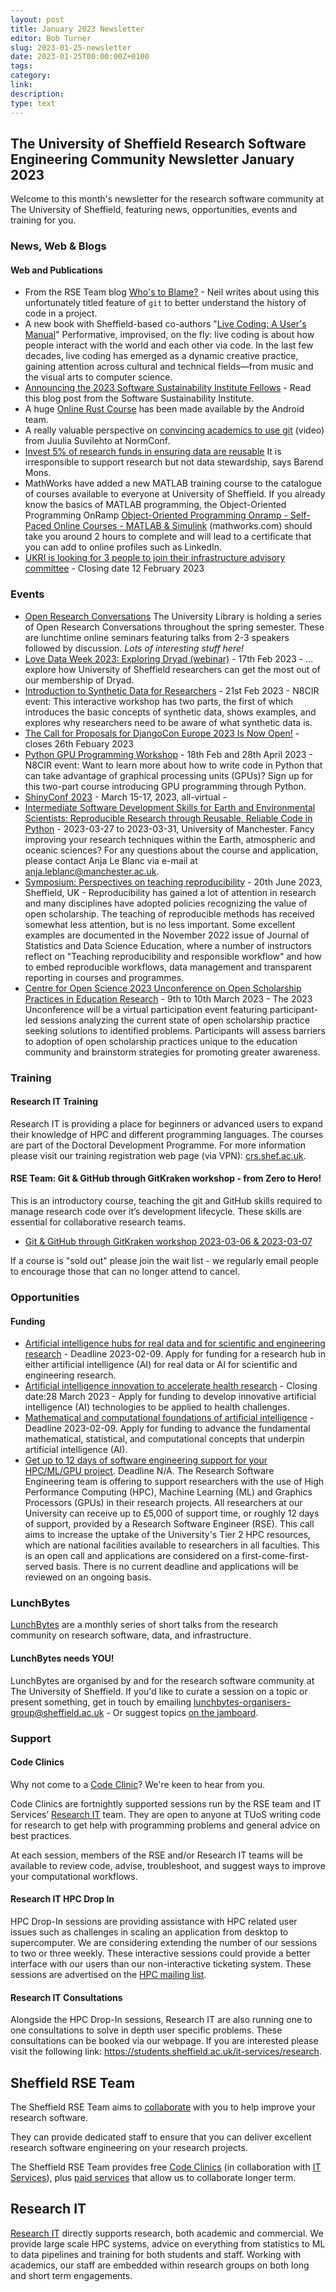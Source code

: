 ```yaml
---
layout: post
title: January 2023 Newsletter
editor: Bob Turner
slug: 2023-01-25-newsletter
date: 2023-01-25T00:00:00Z+0100
tags:
category:
link:
description:
type: text
---
```

## The University of Sheffield Research Software Engineering Community Newsletter January 2023

Welcome to this month's newsletter for the research software community at The University of Sheffield, featuring news, opportunities, events and training for you.

### News, Web & Blogs

#### Web and Publications

* From the RSE Team blog [Who's to Blame?](https://rse.shef.ac.uk/blog/git-blame/) - Neil writes about using this unfortunately titled feature of `git` to better understand the history of code in a project.
* A new book with Sheffield-based co-authors "[Live Coding: A User's Manual](https://livecodingbook.toplap.org/)" Performative, improvised, on the fly: live coding is about how people interact with the world and each other via code. In the last few decades, live coding has emerged as a dynamic creative practice, gaining attention across cultural and technical fields—from music and the visual arts to computer science.
* [Announcing the 2023 Software Sustainability Institute Fellows](https://software.ac.uk/blog/2022-12-15-announcing-2023-software-sustainability-institute-fellows) - Read this blog post from the Software Sustainability Institute.
* A huge [Online Rust Course](https://google.github.io/comprehensive-rust/) has been made available by the Android team.
* A really valuable perspective on [convincing academics to use git](https://www.youtube.com/watch?v=KgxKJjzh-Y4) (video) from Juulia Suvilehto at NormConf.
* [Invest 5% of research funds in ensuring data are reusable](https://www.nature.com/articles/d41586-020-00505-7) It is irresponsible to support research but not data stewardship, says Barend Mons.
* MathWorks have added a new MATLAB training course to the catalogue of courses available to everyone at University of Sheffield. If you already know the basics of MATLAB programming, the Object-Oriented Programming OnRamp [Object-Oriented Programming Onramp - Self-Paced Online Courses - MATLAB & Simulink](https://matlabacademy.mathworks.com/details/object-oriented-programming-onramp/oroop) (mathworks.com) should take you around 2 hours to complete and will lead to a certificate that you can add to online profiles such as LinkedIn.
* [UKRI is looking for 3 people to join their infrastructure advisory committee](https://www.ukri.org/about-us/work-for-us/join-an-advisory-committee-panel-or-network/ukri-infrastructure-advisory-committee/) - Closing date 12 February 2023

### Events

* [Open Research Conversations](https://www.eventbrite.com/cc/open-research-conversations-springsummer-2023-1345889) The University Library is holding a series of Open Research Conversations throughout the spring semester. These are lunchtime online seminars featuring talks from 2-3 speakers followed by discussion. _Lots of interesting stuff here!_
* [Love Data Week 2023: Exploring Dryad (webinar)](https://www.eventbrite.co.uk/e/love-data-week-2023-exploring-dryad-webinar-tickets-517737054467) - 17th Feb 2023 - ... explore how University of Sheffield researchers can get the most out of our membership of Dryad.
* [Introduction to Synthetic Data for Researchers](https://n8cir.org.uk/events/introduction-synthetic-data-researchers/) - 21st Feb 2023 - N8CIR event: This interactive workshop has two parts, the first of which introduces the basic concepts of synthetic data, shows examples, and explores why researchers need to be aware of what synthetic data is.
* [The Call for Proposals for DjangoCon Europe 2023 Is Now Open!](https://2023.djangocon.eu/news/announcing-call-for-proposals/) - closes 26th Febuary 2023
* [Python GPU Programming Workshop](https://n8cir.org.uk/events/python-gpu-programming-workshop/) - 18th Feb and 28th April 2023 - N8CIR event: Want to learn more about how to write code in Python that can take advantage of graphical processing units (GPUs)? Sign up for this two-part course introducing GPU programming through Python.
* [ShinyConf 2023](https://shinyconf.appsilon.com/) - March 15-17, 2023, all-virtual - 
* [Intermediate Software Development Skills for Earth and Environmental Scientists:  Reproducible Research through Reusable, Reliable Code in Python](https://www.qualtrics.manchester.ac.uk/jfe/form/SV_87F94dIoT1aRwto) - 2023-03-27 to 2023-03-31, University of Manchester. Fancy improving your research techniques within the Earth, atmospheric and oceanic sciences? For any questions about the course and application, please contact Anja Le Blanc via e-mail at anja.leblanc@manchester.ac.uk.
* [Symposium: Perspectives on teaching reproducibility](https://shefmethods.qualtrics.com/jfe/form/SV_3yBUDlfuDoeNuM6) - 20th June 2023, Sheffield, UK - Reproducibility has gained a lot of attention in research and many disciplines have adopted policies recognizing the value of open scholarship. The teaching of reproducible methods has received somewhat less attention, but is no less important. Some excellent examples are documented in the November 2022 issue of Journal of Statistics and Data Science Education, where a number of instructors reflect on "Teaching reproducibility and responsible workflow" and how to embed reproducible workflows, data management and transparent reporting in courses and programmes. 
* [Centre for Open Science 2023 Unconference on Open Scholarship Practices in Education Research](https://www.cos.io/unconference) - 9th to 10th March 2023 - The 2023 Unconference will be a virtual participation event featuring participant-led sessions analyzing the current state of open scholarship practice seeking solutions to identified problems. Participants will assess barriers to adoption of open scholarship practices unique to the education community and brainstorm strategies for promoting greater awareness.


### Training

#### Research IT Training

Research IT is providing a place for beginners or advanced users to expand their knowledge of HPC and different programming languages. The courses are part of the Doctoral Development Programme. For more information please visit our training registration web page (via VPN): [crs.shef.ac.uk](https://crs.shef.ac.uk).

#### RSE Team: Git & GitHub through GitKraken workshop - from Zero to Hero!

This is an introductory course, teaching the git and GitHub skills required to manage research code over it’s development lifecycle. These skills are essential for collaborative research teams.

* [Git & GitHub through GitKraken workshop 2023-03-06 & 2023-03-07](https://rse.shef.ac.uk/training/workshop/2023-03-06-git-zero-hero) 

If a course is "sold out" please join the wait list - we regularly email people to encourage those that can no longer attend to cancel.

### Opportunities

#### Funding

* [Artificial intelligence hubs for real data and for scientific and engineering research](https://www.ukri.org/opportunity/artificial-intelligence-hubs-for-real-data-and-for-scientific-and-engineering-research/) - Deadline 2023-02-09. Apply for funding for a research hub in either artificial intelligence (AI) for real data or AI for scientific and engineering research.
* [Artificial intelligence innovation to accelerate health research](https://www.ukri.org/opportunity/artificial-intelligence-innovation-to-accelerate-health-research/) - Closing date:28 March 2023 - Apply for funding to develop innovative artificial intelligence (AI) technologies to be applied to health challenges.
* [Mathematical and computational foundations of artificial intelligence](https://www.ukri.org/opportunity/mathematical-and-computational-foundations-of-artificial-intelligence/) - Deadline 2023-02-09. Apply for funding to advance the fundamental mathematical, statistical, and computational concepts that underpin artificial intelligence (AI).
* [Get up to 12 days of software engineering support for your HPC/ML/GPU project](https://rse.shef.ac.uk/collaboration/tier2/). Deadline N/A. The Research Software Engineering team is offering to support researchers with the use of High Performance Computing (HPC), Machine Learning (ML) and Graphics Processors (GPUs) in their research projects. All researchers at our University can receive up to £5,000 of support time, or roughly 12 days of support, provided by a Research Software Engineer (RSE). This call aims to increase the uptake of the University's Tier 2 HPC resources, which are national facilities available to researchers in all faculties. This is an open call and applications are considered on a first-come-first-served basis. There is no current deadline and applications will be reviewed on an ongoing basis.

<!-- #### Jobs -->

### LunchBytes

[LunchBytes](https://rse.shef.ac.uk/community/lunch-bytes/) are a monthly series of short talks from the research community on research software, data, and infrastructure.

#### LunchBytes needs YOU!

LunchBytes are organised by and for the research software community at The University of Sheffield. If you'd like to curate a session on a topic or present something, get in touch by emailing [lunchbytes-organisers-group@sheffield.ac.uk](mailto:lunchbytes-organisers-group@sheffield.ac.uk) - Or suggest topics [on the jamboard](https://jamboard.google.com/d/1-51cRf0pwZl8O10CnLeJGAqKcnbww-QGaYjszFK-H38/).

### Support

#### Code Clinics

Why not come to a [Code Clinic](https://docs.google.com/forms/d/e/1FAIpQLScGXS55qjU0D0Zcz-KHOVcNTahcr3YC3H0OpoKBo3lWXWED5A/viewform)? We're keen to hear from you.

Code Clinics are fortnightly supported sessions run by the RSE team and IT Services’ [Research IT](https://www.sheffield.ac.uk/it-services/research) team. They are open to anyone at TUoS writing code for research to get help with programming problems and general advice on best practices.

At each session, members of the RSE and/or Research IT teams will be available to review code, advise, troubleshoot, and suggest ways to improve your computational workflows.

#### Research IT HPC Drop In

HPC Drop-In sessions are providing assistance with HPC related user issues such as challenges in scaling an application from desktop to supercomputer. We are considering extending the number of our sessions to two or three weekly. These interactive sessions could provide a better interface with our users than our non-interactive ticketing system. These sessions are advertised on the [HPC mailing list](https://groups.google.com/u/1/a/sheffield.ac.uk/g/hpc).

#### Research IT Consultations

Alongside the HPC Drop-In sessions, Research IT are also running one to one consultations to solve in depth user specific problems. These consultations can be booked via our webpage. If you are interested please visit the following link: <https://students.sheffield.ac.uk/it-services/research>.

## Sheffield RSE Team

The Sheffield RSE Team aims to [collaborate](https://rse.shef.ac.uk/collaboration/guide/) with you to help improve your research software.

They can provide dedicated staff to ensure that you can deliver excellent research software engineering on your research projects.

The Sheffield RSE Team provides free [Code Clinics][CCs] (in collaboration with [IT Services][its-res-it]), plus [paid services][rse-service] that allow us to collaborate longer term.

## Research IT

[Research IT](https://students.sheffield.ac.uk/it-services/research) directly supports research, both academic and commercial.
We provide large scale HPC systems, advice on everything from statistics to ML to data pipelines and training for both students and staff.
Working with academics, our staff are embedded within research groups on both long and short term engagements.

[CCs]: https://rse.shef.ac.uk/support/code-clinic/
[its-res-it]: https://www.sheffield.ac.uk/it-services/research/
[rse-service]: https://rse.shef.ac.uk/collaboration/
